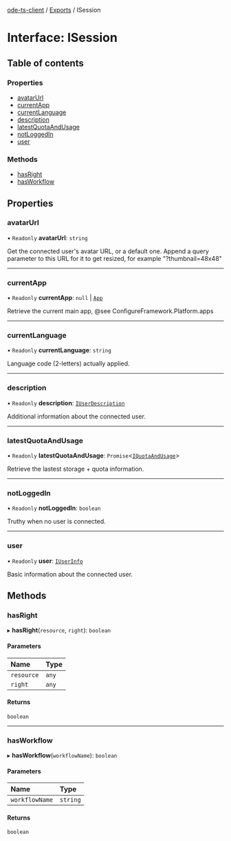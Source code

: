 [ode-ts-client](../README.md) / [Exports](../modules.md) / ISession

# Interface: ISession

## Table of contents

### Properties

- [avatarUrl](ISession.md#avatarurl)
- [currentApp](ISession.md#currentapp)
- [currentLanguage](ISession.md#currentlanguage)
- [description](ISession.md#description)
- [latestQuotaAndUsage](ISession.md#latestquotaandusage)
- [notLoggedIn](ISession.md#notloggedin)
- [user](ISession.md#user)

### Methods

- [hasRight](ISession.md#hasright)
- [hasWorkflow](ISession.md#hasworkflow)

## Properties

### avatarUrl

• `Readonly` **avatarUrl**: `string`

Get the connected user's avatar URL, or a default one.
Append a query parameter to this URL for it to get resized, for example "?thumbnail=48x48"

___

### currentApp

• `Readonly` **currentApp**: ``null`` \| [`App`](../modules.md#app)

Retrieve the current main app, @see ConfigureFramework.Platform.apps

___

### currentLanguage

• `Readonly` **currentLanguage**: `string`

Language code (2-letters) actually applied.

___

### description

• `Readonly` **description**: [`IUserDescription`](IUserDescription.md)

Additional information about the connected user.

___

### latestQuotaAndUsage

• `Readonly` **latestQuotaAndUsage**: `Promise`<[`IQuotaAndUsage`](IQuotaAndUsage.md)\>

Retrieve the lastest storage + quota information.

___

### notLoggedIn

• `Readonly` **notLoggedIn**: `boolean`

Truthy when no user is connected.

___

### user

• `Readonly` **user**: [`IUserInfo`](IUserInfo.md)

Basic information about the connected user.

## Methods

### hasRight

▸ **hasRight**(`resource`, `right`): `boolean`

#### Parameters

| Name | Type |
| :------ | :------ |
| `resource` | `any` |
| `right` | `any` |

#### Returns

`boolean`

___

### hasWorkflow

▸ **hasWorkflow**(`workflowName`): `boolean`

#### Parameters

| Name | Type |
| :------ | :------ |
| `workflowName` | `string` |

#### Returns

`boolean`
